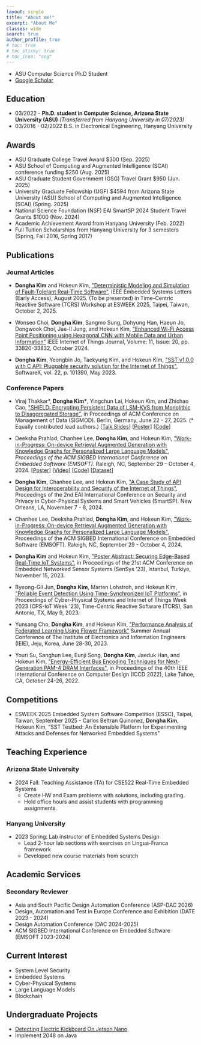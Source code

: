 ```yaml
---
layout: single
title: "About me!"
excerpt: "About Me"
classes: wide
search: true
author_profile: true
# toc: true
# toc_sticky: true
# toc_icon: "cog"
--- 
```


<!--
## Profile
<center><img src="/assets/img/me.jpg" width="30%" height="30%" style="
border: 1px solid #cab6de;
border-radius: 50%;
padding: 5px;
-moz-border-radius: 50%;
-khtml-border-radius: 50%;
-webkit-border-radius: 50%;
"></center>
-->


* ASU Computer Science Ph.D Student
* <a href="https://scholar.google.com/citations?hl=ko&authuser=2&user=jBLD4qgAAAAJ" target="_blank">Google Scholar</a>

## Education
* 03/2022 -         **Ph.D. student in Computer Science, Arizona State University (ASU)** *(Transferred from Hanyang University in 07/2023)*
* 03/2016 - 02/2022 B.S. in Electronical Engineering, Hanyang University

## Awards
* ASU Graduate College Travel Award $300 (Sep. 2025)
* ASU School of Computing and Augmented Intelligence (SCAI) conference funding $250 (Aug. 2025)
* ASU Graduate Student Government (GSG) Travel Grant $950 (Jun. 2025)
* University Graduate Fellowship (UGF) $4594 from Arizona State University (ASU) School of Computing and Augmented Intelligence (SCAI) (Spring. 2025)
* National Science Foundation (NSF) EAI SmartSP 2024 Student Travel Grants $1000 (Nov. 2024)
* Academic Achievement Award from Hanyang University (Feb. 2022)
* Full Tuition Scholarships from Hanyang University for 3 semesters (Spring, Fall 2016, Spring 2017)

## Publications

### Journal Articles

* **Dongha Kim** and Hokeun Kim, <a href="https://ieeexplore.ieee.org/document/11112709" target="_blank">"Deterministic Modeling and Simulation of Fault-Tolerant Real-Time Software"</a>, IEEE Embedded Systems Letters (Early Access), August 2025. (To be presented) in Time-Centric Reactive Software (TCRS) Workshop at ESWEEK 2025, Taipei, Taiwan, October 2, 2025.

* Wonseo Choi, **Dongha Kim**, Sangmo Sung, Dohyung Han, Haeun Jo, Dongwook Choi, Jae-Il Jung, and Hokeun Kim, <a href="https://ieeexplore.ieee.org/document/10605903" target="_blank">"Enhanced Wi-Fi Access Point Positioning using Hexagonal CNN with Mobile Data and Urban Information"</a> IEEE Internet of Things Journal, Volume: 11, Issue: 20, pp. 33820-33832, October 2024.

* **Dongha Kim**, Yeongbin Jo, Taekyung Kim, and Hokeun Kim, <a href="https://www.sciencedirect.com/science/article/pii/S2352711023000869" target="_blank">"SST v1.0.0 with C API: Pluggable security solution for the Internet of Things"</a>, SoftwareX, vol. 22, p. 101390, May 2023.

### Conference Papers
* Viraj Thakkar\*, **Dongha Kim\***, Yingchun Lai, Hokeun Kim, and Zhichao Cao, <a href="https://dl.acm.org/doi/10.1145/3725354" target="_blank">"SHIELD: Encrypting Persistent Data of LSM-KVS from Monolithic to Disaggregated Storage"</a>, in Proceedings of ACM Conference on Management of Data (SIGMOD). Berlin, Germany, June 22 - 27, 2025. (* Equally contributed lead authors.) [<a href="https://hokeun.github.io/slides/SIGMOD_2025_Slides.pdf" target="_blank">Talk Slides</a>] [<a href="https://hokeun.github.io/posters/SIGMOD_2025_Poster.pdf" target="_blank">Poster</a>] [<a href="https://github.com/asu-idi/SHIELD" target="_blank">Code</a>]

* Deeksha Prahlad, Chanhee Lee, **Dongha Kim**, and Hokeun Kim, <a href="https://arxiv.org/abs/2505.09945" target="_blank">"Work-in-Progress: On-device Retrieval Augmented Generation with Knowledge Graphs for Personalized Large Language Models"</a>, *Proceedings of the ACM SIGBED International Conference on Embedded Software (EMSOFT)*. Raleigh, NC, September 29 – October 4, 2024. [<a href="https://hokeun.github.io/posters/WWW_2025_Poster.pdf" target="_blank">Poster</a>] [<a href="https://www.youtube.com/watch?v=lwW8FWrzwzM&ab_channel=HokeunKim" target="_blank">Video</a>] [<a href="https://github.com/asu-kim/personal-llm-kg" target="_blank">Code</a>] [<a href="https://huggingface.co/datasets/asu-kim/conversation-calendar" target="_blank">Dataset</a>]

* **Dongha Kim**, Chanhee Lee, and Hokeun Kim, ["A Case Study of API Design for Interoperability and Security of the Internet of Things"](), Proceedings of the 2nd EAI International Conference on Security and Privacy in Cyber-Physical Systems and Smart Vehicles (SmartSP). New Orleans, LA, November 7 - 8, 2024.

* Chanhee Lee, Deeksha Prahlad, **Dongha Kim**, and Hokeun Kim, <a href="https://web.eng.fiu.edu/gaquan/Papers/ESWEEK24Papers/CPS-Proceedings/pdfs/EMSOFT/564100a001/564100a001.pdf" target="_blank">"Work-in-Progress: On-device Retrieval Augmented Generation with Knowledge Graphs for Personalized Large Language Models"</a>, Proceedings of the ACM SIGBED International Conference on Embedded Software (EMSOFT). Raleigh, NC, September 29 - October 4, 2024.

* **Dongha Kim** and Hokeun Kim, <a href="https://dl.acm.org/doi/10.1145/3625687.3628408" target="_blank">"Poster Abstract: Securing Edge-Based Real-Time IoT Systems"</a>, in Proceedings of the 21st ACM Conference on Embedded Networked Sensor Systems (SenSys ’23), Istanbul, Turkiye, November 15, 2023.

* Byeong-Gil Jun, **Dongha Kim**, Marten Lohstroh, and Hokeun Kim, <a href="https://dl.acm.org/doi/10.1145/3576914.3587501" target="_blank">"Reliable Event Detection Using Time-Synchronized IoT Platforms"</a>, in Proceedings of Cyber-Physical Systems and Internet of Things Week 2023 (CPS-IoT Week '23), Time-Centric Reactive Software (TCRS), San Antonio, TX, May 9, 2023.

* Yunsang Cho, **Dongha Kim**, and Hokeun Kim, <a href="https://www.dbpia.co.kr/journal/articleDetail?nodeId=NODE11522617" target="_blank">"Performance Analysis of Federated Learning Using Flower Framework"</a> Summer Annual Conference of The Institute of Electronics and Information Engineers (IEIE), Jeju, Korea, June 28-30, 2023.

* Youri Su, Sanghun Lee, Eunji Song, **Dongha Kim**, Jaeduk Han, and Hokeun Kim, <a href="https://ieeexplore.ieee.org/document/9978518" target="_blank">"Energy-Efficient Bus Encoding Techniques for Next-Generation PAM-4 DRAM Interfaces"</a>, in Proceedings of the 40th IEEE International Conference on Computer Design (ICCD 2022), Lake Tahoe, CA, October 24-26, 2022.

## Competitions
* ESWEEK 2025 Embedded System Software Competition (ESSC), Taipei, Taiwan, September 2025 - Carlos Beltran Quinonez, **Dongha Kim**, Hokeun Kim, “SST Testbed: An Extensible Platform for Experimenting Attacks and Defenses for Networked Embedded Systems”


## Teaching Experience
### Arizona State University
* 2024 Fall: Teaching Assistance (TA) for CSE522 Real-Time Embedded Systems
  * Create HW and Exam problems with solutions, including grading.
  * Hold office hours and assist students with programming assignments.

### Hanyang University
* 2023 Spring: Lab instructor of Embedded Systems Design
  * Lead 2-hour lab sections with exercises on Lingua-Franca framework
  * Developed new course materials from scratch

## Academic Services
### Secondary Reviewer
* Asia and South Pacific Design Automation Conference (ASP-DAC 2026)
* Design, Automation and Test in Europe Conference and Exhibition (DATE 2023 - 2024)
* Design Automation Conference (DAC 2024-2025)
* ACM SIGBED International Conference on Embedded Software (EMSOFT 2023-2024)


## Current Interest
* System Level Security
* Embedded Systems
* Cyber-Physical Systems
* Large Language Models
* Blockchain

## Undergraduate Projects
* <a href="https://github.com/Jakio815/Kickboard-Recognition-AI" target="_blank">Detecting Electric Kickboard On Jetson Nano</a>
* Implement 2048 on Java
